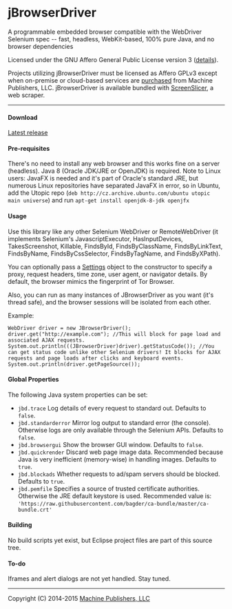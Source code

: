 # jBrowserDriver
A programmable embedded browser compatible with the WebDriver Selenium spec -- fast, headless, WebKit-based, 100% pure Java, and no browser dependencies

Licensed under the GNU Affero General Public License version 3 ([details](https://raw.githubusercontent.com/MachinePublishers/jBrowserDriver/master/LICENSE)).

Projects utilizing jBrowserDriver must be licensed as Affero GPLv3 except when on-premise or cloud-based services are [purchased](https://screenslicer.com/pricing) from Machine Publishers, LLC. jBrowserDriver is available bundled with [ScreenSlicer](https://github.com/MachinePublishers/ScreenSlicer), a web scraper.

- - -

#### Download
[Latest release](https://github.com/MachinePublishers/jBrowserDriver/releases/latest)

#### Pre-requisites
There's no need to install any web browser and this works fine on a server (headless). Java 8 (Oracle JDK/JRE or OpenJDK) is required. Note to Linux users: JavaFX is needed and it's part of Oracle's standard JRE, but numerous Linux repositories have separated JavaFX in error, so in Ubuntu, add the Utopic repo (`deb http://cz.archive.ubuntu.com/ubuntu utopic main universe`) and run `apt-get install openjdk-8-jdk openjfx`

#### Usage
Use this library like any other Selenium WebDriver or RemoteWebDriver (it implements Selenium's JavascriptExecutor, HasInputDevices, TakesScreenshot, Killable, FindsById, FindsByClassName, FindsByLinkText, FindsByName, FindsByCssSelector, FindsByTagName, and FindsByXPath).

You can optionally pass a [Settings](https://github.com/MachinePublishers/jBrowserDriver/blob/master/browser/src/com/machinepublishers/jbrowserdriver/Settings.java) object to the constructor to specify a proxy, request headers, time zone, user agent, or navigator details. By default, the browser mimics the fingerprint of Tor Browser.

Also, you can run as many instances of JBrowserDriver as you want (it's thread safe), and the browser sessions will be isolated from each other.

Example:

    WebDriver driver = new JBrowserDriver();
    driver.get("http://example.com"); //This will block for page load and associated AJAX requests.
    System.out.println(((JBrowserDriver)driver).getStatusCode()); //You can get status code unlike other Selenium drivers! It blocks for AJAX requests and page loads after clicks and keyboard events.
    System.out.println(driver.getPageSource());

#### Global Properties
The following Java system properties can be set:
* `jbd.trace` Log details of every request to standard out. Defaults to `false`.
* `jbd.standarderror` Mirror log output to standard error (the console). Otherwise logs are only available through the Selenium APIs. Defaults to `false`.
* `jbd.browsergui` Show the browser GUI window. Defaults to `false`.
* `jbd.quickrender` Discard web page image data. Recommended because Java is very inefficient (memory-wise) in handling images. Defaults to `true`.
* `jbd.blockads` Whether requests to ad/spam servers should be blocked. Defaults to `true`.
* `jbd.pemfile` Specifies a source of trusted certificate authorities. Otherwise the JRE default keystore is used. Recommended value is: `'https://raw.githubusercontent.com/bagder/ca-bundle/master/ca-bundle.crt'`

#### Building
No build scripts yet exist, but Eclipse project files are part of this source tree.

#### To-do
Iframes and alert dialogs are not yet handled. Stay tuned.

- - -

Copyright (C) 2014-2015 [Machine Publishers, LLC](https://machinepublishers.com)
